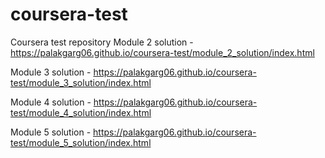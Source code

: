# coursera-test
Coursera test repository
Module 2 solution - https://palakgarg06.github.io/coursera-test/module_2_solution/index.html

Module 3 solution - https://palakgarg06.github.io/coursera-test/module_3_solution/index.html

Module 4 solution - https://palakgarg06.github.io/coursera-test/module_4_solution/index.html

Module 5 solution - https://palakgarg06.github.io/coursera-test/module_5_solution/index.html

